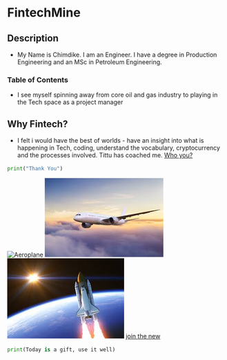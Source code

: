 # FintechMine
## Description
- My Name is Chimdike. I am an Engineer. I have a degree in Production Engineering and an MSc in Petroleum Engineering.
### Table of Contents
- I see myself spinning away from core oil and gas industry to playing in the Tech space as a project manager
## Why Fintech?
- I felt i would have the best of worlds - have an insight into what is happening in Tech, coding, understand the vocabulary, cryptocurrency and the processes involved. Tittu has coached me.
[Who you?](www.google.com)
```python
print("Thank You")
```
![Aeroplane](https://www.google.com/search?q=aeroplane&rlz=1C1ONGR_enCA937CA937&sxsrf=ALeKk02ZYiNv9hpMHVoEyd5j2hnac2Pa6g:1613069463552&tbm=isch&source=iu&ictx=1&fir=EQOPgTukHzS7EM%252CPLhAuV-FF9A1VM%252C%252Fm%252F05czz6l&vet=1&usg=AI4_-kQ_mxTkJOBJarHcOTc3kN8vJuaztg&sa=X&ved=2ahUKEwibyf2CwOLuAhUBi1wKHQ8xB2MQ_B16BAguEAE#imgrc=EQOPgTukHzS7EM)
![Flying to the skies](./references/plane.jfif)
![leaving earth behind, mars here we come](./mars.jfif)
[join the new](https://ethereum.org/en/)
```python
print(Today is a gift, use it well)
```
